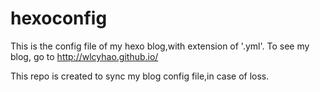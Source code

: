 hexoconfig
==========
This is the config file of my hexo blog,with extension of '.yml'. To see my blog, go to http://wlcyhao.github.io/

This repo is created to sync my blog config file,in case of loss.
